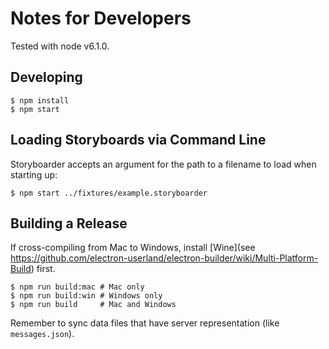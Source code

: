 # Notes for Developers

Tested with node v6.1.0.

## Developing

    $ npm install
    $ npm start

## Loading Storyboards via Command Line

Storyboarder accepts an argument for the path to a filename to load when starting up:

    $ npm start ../fixtures/example.storyboarder

## Building a Release

If cross-compiling from Mac to Windows, install [Wine](see https://github.com/electron-userland/electron-builder/wiki/Multi-Platform-Build) first.

    $ npm run build:mac # Mac only
    $ npm run build:win # Windows only
    $ npm run build     # Mac and Windows

Remember to sync data files that have server representation (like `messages.json`).